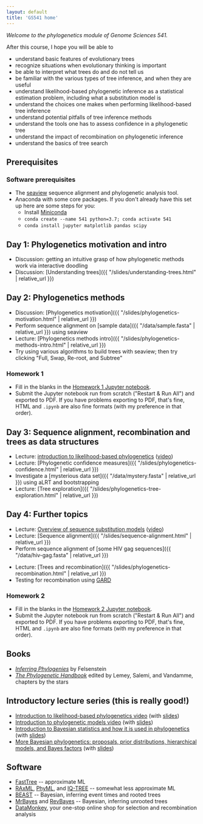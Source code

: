 ```yaml
---
layout: default
title: 'GS541 home'
---
```


<!--
https://docs.google.com/document/d/1bDTYk5WPVvvuVzD3DEVma-03TxJL5bjbYpwMvIwHRNE/edit
-->

_Welcome to the phylogenetics module of Genome Sciences 541._

After this course, I hope you will be able to

* understand basic features of evolutionary trees
* recognize situations when evolutionary thinking is important
* be able to interpret what trees do and do not tell us
* be familiar with the various types of tree inference, and when they are useful
* understand likelihood-based phylogenetic inference as a statistical estimation problem, including what a substitution model is
* understand the choices one makes when performing likelihood-based tree inference
* understand potential pitfalls of tree inference methods
* understand the tools one has to assess confidence in a phylogenetic tree
* understand the impact of recombination on phylogenetic inference
* understand the basics of tree search


## Prerequisites

### Software prerequisites

* The [seaview](http://doua.prabi.fr/software/seaview) sequence alignment and phylogenetic analysis tool.
* Anaconda with some core packages. If you don't already have this set up here are some steps for you:
    * Install [Miniconda](https://docs.conda.io/en/latest/miniconda.html)
    * `conda create --name 541 python=3.7; conda activate 541`
    * `conda install jupyter matplotlib pandas scipy`


## Day 1: Phylogenetics motivation and intro

* Discussion: getting an intuitive grasp of how phylogenetic methods work via interactive doodling
* Discussion: [Understanding trees]({{ "/slides/understanding-trees.html" | relative_url }})


## Day 2: Phylogenetics methods

* Discussion: [Phylogenetics motivation]({{ "/slides/phylogenetics-motivation.html" | relative_url }})
* Perform sequence alignment on [sample data]({{ "/data/sample.fasta" | relative_url }}) using seaview
* Lecture: [Phylogenetics methods intro]({{ "/slides/phylogenetics-methods-intro.html" | relative_url }})
* Try using various algorithms to build trees with seaview; then try clicking "Full, Swap, Re-root, and Subtree"


### Homework 1

* Fill in the blanks in the [Homework 1 Jupyter notebook](https://github.com/matsen/teaching/blob/main/notebooks/homework_1.ipynb).
* Submit the Jupyter notebook run from scratch ("Restart & Run All") and exported to PDF. If you have problems exporting to PDF, that's fine, HTML and `.ipynb` are also fine formats (with my preference in that order).


## Day 3: Sequence alignment, recombination and trees as data structures

* Lecture: [introduction to likelihood-based phylogenetics](https://github.com/phyloseminar/phyloseminar.org/blob/master/material/76lewis/phyloseminar-lewis-part1.pdf) ([video](https://www.youtube.com/watch?v=1r4z0YJq580))
* Lecture: [Phylogenetic confidence measures]({{ "/slides/phylogenetics-confidence.html" | relative_url }})
* Investigate a [mysterious data set]({{ "/data/mystery.fasta" | relative_url }}) using aLRT and bootstrapping
* Lecture: [Tree exploration]({{ "/slides/phylogenetics-tree-exploration.html" | relative_url }})


## Day 4: Further topics

* Lecture: [Overview of sequence substitution models](https://github.com/phyloseminar/phyloseminar.org/blob/master/material/77lewis/phyloseminar-lewis-part2.pdf) ([video](https://www.youtube.com/watch?v=UsLeY0wZr4Y))
* Lecture: [Sequence alignment]({{ "/slides/sequence-alignment.html" | relative_url }})
* Perform sequence alignment of [some HIV gag sequences]({{ "/data/hiv-gag.fasta" | relative_url }})
<!-- * Sequence alignment using PRANK in [Wasabi](http://wasabiapp.org) -->
* Lecture: [Trees and recombination]({{ "/slides/phylogenetics-recombination.html" | relative_url }})
* Testing for recombination using [GARD](http://datamonkey.org/gard)



### Homework 2

* Fill in the blanks in the [Homework 2 Jupyter notebook](https://github.com/matsen/teaching/blob/main/notebooks/homework_2.ipynb).
* Submit the Jupyter notebook run from scratch ("Restart & Run All") and exported to PDF. If you have problems exporting to PDF, that's fine, HTML and `.ipynb` are also fine formats (with my preference in that order).



## Books
* [*Inferring Phylogenies*](http://www.sinauer.com/detail.php?id=1775) by Felsenstein
* [*The Phylogenetic Handbook*](http://www.cambridge.org/gb/knowledge/isbn/item2327447/?site_locale=en_GB) edited by Lemey, Salemi, and Vandamme, chapters by the stars


## Introductory lecture series (this is really good!)
* [Introduction to likelihood-based phylogenetics video](https://www.youtube.com/watch?v=1r4z0YJq580) (with [slides](https://github.com/phyloseminar/phyloseminar.org/blob/master/material/76lewis/phyloseminar-lewis-part1.pdf))
* [Introduction to phylogenetic models video](https://www.youtube.com/watch?v=UsLeY0wZr4Y) (with [slides](https://github.com/phyloseminar/phyloseminar.org/blob/master/material/77lewis/phyloseminar-lewis-part2.pdf))
* [Introduction to Bayesian statistics and how it is used in phylogenetics](https://www.youtube.com/watch?v=4PWlnNsfz90) (with [slides](https://github.com/phyloseminar/phyloseminar.org/blob/master/material/78lewis/phyloseminar-lewis-part3a.pdf))
* [More Bayesian phylogenetics: proposals, prior distributions, hierarchical models, and Bayes factors](https://www.youtube.com/watch?v=TLtOS--YwkU) (with [slides](https://github.com/phyloseminar/phyloseminar.org/blob/master/material/78lewis/phyloseminar-lewis-part3b.pdf))


## Software

* [FastTree](http://www.microbesonline.org/fasttree/) -- approximate ML
* [RAxML](http://wwwkramer.in.tum.de/exelixis/software.html), [PhyML](http://www.atgc-montpellier.fr/phyml/), and [IQ-TREE](http://www.iqtree.org/) -- somewhat less approximate ML
* [BEAST](http://beast.bio.ed.ac.uk/) -- Bayesian, inferring event times and rooted trees
* [MrBayes](http://mrbayes.csit.fsu.edu/) and [RevBayes](http://revbayes.github.io/) -- Bayesian, inferring unrooted trees
* [DataMonkey](http://datamonkey.org), your one-stop online shop for selection and recombination analysis
